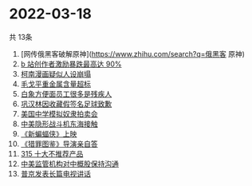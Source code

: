 # 2022-03-18
  共 13条

  <!-- BEGIN -->
  <!-- 最后更新时间:Fri Mar 18 2022 08:14:11 GMT+0000 (Coordinated Universal Time) -->
  1. [网传俄黑客破解原神](https://www.zhihu.com/search?q=俄黑客 原神)
1. [b 站创作者激励暴跌最高达 90% ](https://www.zhihu.com/search?q=哔哩哔哩)
1. [柯南漫画疑似人设崩塌 ](https://www.zhihu.com/search?q=柯南)
1. [毛戈平重金属含量超标](https://www.zhihu.com/search?q=毛戈平)
1. [白象方便面员工很多是残疾人](https://www.zhihu.com/search?q=白象)
1. [巩汉林因收藏假签名足球致歉](https://www.zhihu.com/search?q=巩汉林)
1. [美国中学模拟奴隶拍卖会](https://www.zhihu.com/search?q=模拟奴隶拍卖会)
1. [中美隐形战斗机东海接触](https://www.zhihu.com/search?q=中美隐形战斗机)
1. [《新蝙蝠侠》上映](https://www.zhihu.com/search?q=新蝙蝠侠)
1. [《猎罪图鉴》导演亲自答](https://www.zhihu.com/search?q=猎罪图鉴)
1. [315 十大不推荐产品](https://www.zhihu.com/search?q=十大不推荐产品)
1. [中美监管机构对中概股保持沟通](https://www.zhihu.com/search?q=中美监管机构)
1. [普京发表长篇电视讲话](https://www.zhihu.com/search?q=普京长篇电视讲话)
  <!-- END -->
  